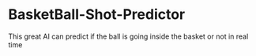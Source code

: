 # BasketBall-Shot-Predictor
This great AI can predict if the ball is going inside the basket or not in real time
